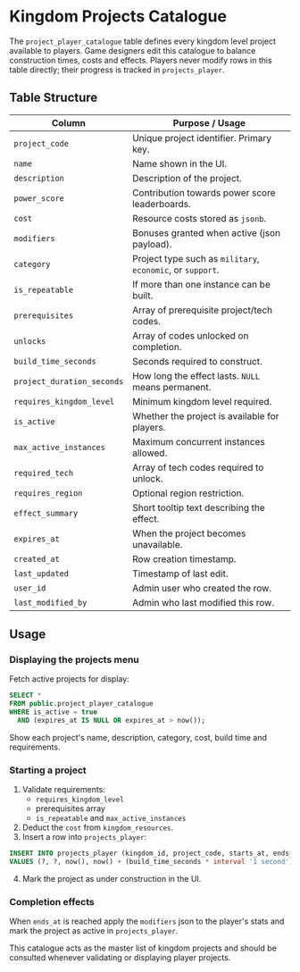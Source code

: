 # Kingdom Projects Catalogue

The `project_player_catalogue` table defines every kingdom level project available to players. Game designers edit this catalogue to balance construction times, costs and effects. Players never modify rows in this table directly; their progress is tracked in `projects_player`.

## Table Structure

| Column | Purpose / Usage |
| --- | --- |
| `project_code` | Unique project identifier. Primary key. |
| `name` | Name shown in the UI. |
| `description` | Description of the project. |
| `power_score` | Contribution towards power score leaderboards. |
| `cost` | Resource costs stored as `jsonb`. |
| `modifiers` | Bonuses granted when active (json payload). |
| `category` | Project type such as `military`, `economic`, or `support`. |
| `is_repeatable` | If more than one instance can be built. |
| `prerequisites` | Array of prerequisite project/tech codes. |
| `unlocks` | Array of codes unlocked on completion. |
| `build_time_seconds` | Seconds required to construct. |
| `project_duration_seconds` | How long the effect lasts. `NULL` means permanent. |
| `requires_kingdom_level` | Minimum kingdom level required. |
| `is_active` | Whether the project is available for players. |
| `max_active_instances` | Maximum concurrent instances allowed. |
| `required_tech` | Array of tech codes required to unlock. |
| `requires_region` | Optional region restriction. |
| `effect_summary` | Short tooltip text describing the effect. |
| `expires_at` | When the project becomes unavailable. |
| `created_at` | Row creation timestamp. |
| `last_updated` | Timestamp of last edit. |
| `user_id` | Admin user who created the row. |
| `last_modified_by` | Admin who last modified this row. |

## Usage

### Displaying the projects menu

Fetch active projects for display:
```sql
SELECT *
FROM public.project_player_catalogue
WHERE is_active = true
  AND (expires_at IS NULL OR expires_at > now());
```
Show each project's name, description, category, cost, build time and requirements.

### Starting a project
1. Validate requirements:
   - `requires_kingdom_level`
   - prerequisites array
   - `is_repeatable` and `max_active_instances`
2. Deduct the `cost` from `kingdom_resources`.
3. Insert a row into `projects_player`:
```sql
INSERT INTO projects_player (kingdom_id, project_code, starts_at, ends_at)
VALUES (?, ?, now(), now() + (build_time_seconds * interval '1 second'));
```
4. Mark the project as under construction in the UI.

### Completion effects
When `ends_at` is reached apply the `modifiers` json to the player's stats and mark the project as active in `projects_player`.

This catalogue acts as the master list of kingdom projects and should be consulted whenever validating or displaying player projects.
